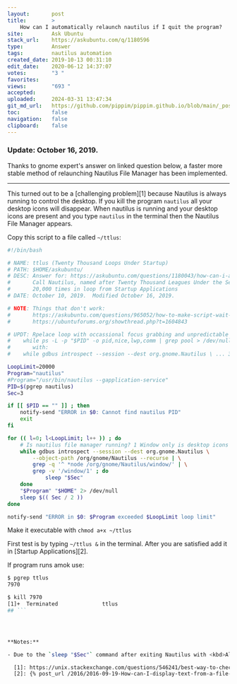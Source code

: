 ```yaml
---
layout:       post
title:        >
    How can I automatically relaunch nautilus if I quit the program?
site:         Ask Ubuntu
stack_url:    https://askubuntu.com/q/1180596
type:         Answer
tags:         nautilus automation
created_date: 2019-10-13 00:31:10
edit_date:    2020-06-12 14:37:07
votes:        "3 "
favorites:    
views:        "693 "
accepted:     
uploaded:     2024-03-31 13:47:34
git_md_url:   https://github.com/pippim/pippim.github.io/blob/main/_posts/2019/2019-10-13-How-can-I-automatically-relaunch-nautilus-if-I-quit-the-program_.md
toc:          false
navigation:   false
clipboard:    false
---
```


### Update: October 16, 2019.

Thanks to gnome expert's answer on linked question below, a faster more stable method of relaunching Nautilus File Manager has been implemented.


----------


This turned out to be a [challenging problem][1] because Nautilus is always running to control the desktop. If you kill the program `nautilus` all your desktop icons will disappear. When nautilus is running and your desktop icons are present and you type `nautilus` in the terminal then the Nautilus File Manager appears.

Copy this script to a file called `~/ttlus`:



``` bash
#!/bin/bash

# NAME: ttlus (Twenty Thousand Loops Under Startup)
# PATH: $HOME/askubuntu/
# DESC: Answer for: https://askubuntu.com/questions/1180043/how-can-i-automatically-relaunch-nautilus-if-i-quit-the-program
#       Call Nautilus, named after Twenty Thousand Leagues Under the Sea novel,
#       20,000 times in loop from Startup Applications
# DATE: October 10, 2019.  Modified October 16, 2019.

# NOTE: Things that don't work:
#       https://askubuntu.com/questions/965052/how-to-make-script-wait-for-nautilus-to-exit
#       https://ubuntuforums.org/showthread.php?t=1604843

# UPDT: Rpelace loop with occassional focus grabbing and unpredictable delays:
#    while ps -L -p "$PID" -o pid,nice,lwp,comm | grep pool > /dev/null ; do
#       with:
#    while gdbus introspect --session --dest org.gnome.Nautilus \ ... 3 lines

LoopLimit=20000
Program="nautilus"
#Program="/usr/bin/nautilus --gapplication-service"
PID=$(pgrep nautilus)
Sec=3

if [[ $PID == "" ]] ; then
    notify-send "ERROR in $0: Cannot find nautilus PID"
    exit
fi

for (( l=0; l<LoopLimit; l++ )) ; do
    # Is nautilus file manager running? 1 Window only is desktop icons
    while gdbus introspect --session --dest org.gnome.Nautilus \
        --object-path /org/gnome/Nautilus --recurse | \
        grep -q '^ *node /org/gnome/Nautilus/window/' | \
        grep -v '/window/1' ; do
            sleep "$Sec"
    done
    "$Program" "$HOME" 2> /dev/null
    sleep $(( Sec / 2 ))
done

notify-send "ERROR in $0: $Program exceeded $LoopLimit loop limit"
```

Make it executable with `chmod a+x ~/ttlus`

First test is by typing `~/ttlus &` in the terminal. After you are satisfied add it in [Startup Applications][2].

If program runs amok use:

``` bash
$ pgrep ttlus
7970

$ kill 7970
[1]+  Terminated              ttlus
## ```




**Notes:**

- Due to the `sleep "$Sec"` command after exiting Nautilus with <kbd>Alt</kbd>+<kbd>F4</kbd> or clicking <kbd>X</kbd> on window a three second delay (to reduce resource usage) will occur before Nautilus reappears on the desktop.

  [1]: https://unix.stackexchange.com/questions/546241/best-way-to-check-if-nautilus-file-manager-is-running
  [2]: {% post_url /2016/2016-09-19-How-can-I-display-text-from-a-file-automatically-after-powering-up-my-computer_-in-text-editor-or-terminal_ %}
